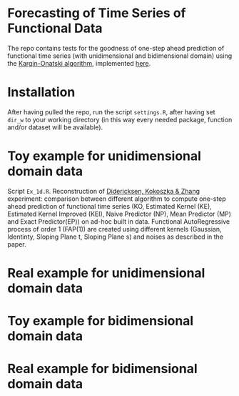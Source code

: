 # Forecasting of Time Series of Functional Data
The repo contains tests for the goodness of one-step ahead prediction of functional time series (with unidimensional and bidimensional domain) using the [Kargin-Onatski algorithm](https://core.ac.uk/download/pdf/82625156.pdf), implemented [here](https://github.com/AndreaEnricoFranzoni/PPCforAutoregressiveOperator).


# Installation
After having pulled the repo, run the script `settings.R`, after having set `dir_w` to your working directory (in this way every needed package, function and/or dataset will be available).


# Toy example for unidimensional domain data
Script `Ex_1d.R`. Reconstruction of [Didericksen, Kokoszka & Zhang](https://www.semanticscholar.org/paper/Empirical-properties-of-forecasts-with-the-model-Didericksen-Kokoszka/c1fae9f292c2b42beffe4e4146a2bf9ca005f060) experiment: comparison between different algorithm to compute one-step ahead prediction of functional time series (KO, Estimated Kernel (KE), Estimated Kernel Improved (KEI), Naive Predictor (NP), Mean Predictor (MP) and Exact Predictor(EP)) on ad-hoc built in data. Functional AutoRegressive process of order 1 (FAP(1)) are created using different kernels (Gaussian, Identinty, Sloping Plane t, Sloping Plane s) and noises as described in the paper.


# Real example for unidimensional domain data

# Toy example for bidimensional domain data

# Real example for bidimensional domain data
